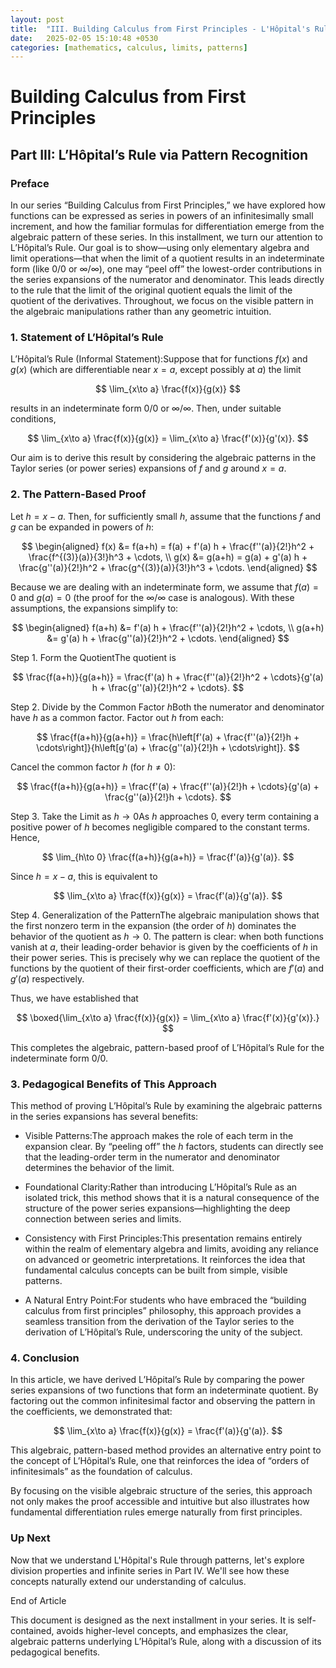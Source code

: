 ```yaml
---
layout: post
title:  "III. Building Calculus from First Principles - L'Hôpital's Rule via Pattern Recognition"
date:   2025-02-05 15:10:48 +0530
categories: [mathematics, calculus, limits, patterns]
---
```


# Building Calculus from First Principles

## Part III: L’Hôpital’s Rule via Pattern Recognition

### Preface

In our series “Building Calculus from First Principles,” we have explored how functions can be expressed as series in powers of an infinitesimally small increment, and how the familiar formulas for differentiation emerge from the algebraic pattern of these series. In this installment, we turn our attention to L’Hôpital’s Rule. Our goal is to show—using only elementary algebra and limit operations—that when the limit of a quotient results in an indeterminate form (like $0/0$ or $\infty/\infty$), one may “peel off” the lowest-order contributions in the series expansions of the numerator and denominator. This leads directly to the rule that the limit of the original quotient equals the limit of the quotient of the derivatives. Throughout, we focus on the visible pattern in the algebraic manipulations rather than any geometric intuition.

### 1. Statement of L’Hôpital’s Rule

L’Hôpital’s Rule (Informal Statement):Suppose that for functions $f(x)$ and $g(x)$ (which are differentiable near $x=a$, except possibly at $a$) the limit


$$
\lim_{x\to a} \frac{f(x)}{g(x)}
$$

results in an indeterminate form $0/0$ or $\infty/\infty$. Then, under suitable conditions,


$$
\lim_{x\to a} \frac{f(x)}{g(x)} = \lim_{x\to a} \frac{f'(x)}{g'(x)}.
$$

Our aim is to derive this result by considering the algebraic patterns in the Taylor series (or power series) expansions of $f$ and $g$ around $x=a$.

### 2. The Pattern-Based Proof

Let $h = x - a$. Then, for sufficiently small $h$, assume that the functions $f$ and $g$ can be expanded in powers of $h$:


$$
\begin{aligned}
f(x) &= f(a+h) = f(a) + f'(a) h + \frac{f''(a)}{2!}h^2 + \frac{f^{(3)}(a)}{3!}h^3 + \cdots, \\
g(x) &= g(a+h) = g(a) + g'(a) h + \frac{g''(a)}{2!}h^2 + \frac{g^{(3)}(a)}{3!}h^3 + \cdots.
\end{aligned}
$$

Because we are dealing with an indeterminate form, we assume that $f(a) = 0$ and $g(a) = 0$ (the proof for the $\infty/\infty$ case is analogous). With these assumptions, the expansions simplify to:


$$
\begin{aligned}
f(a+h) &= f'(a) h + \frac{f''(a)}{2!}h^2 + \cdots, \\
g(a+h) &= g'(a) h + \frac{g''(a)}{2!}h^2 + \cdots.
\end{aligned}
$$

Step 1. Form the QuotientThe quotient is


$$
\frac{f(a+h)}{g(a+h)} = \frac{f'(a) h + \frac{f''(a)}{2!}h^2 + \cdots}{g'(a) h + \frac{g''(a)}{2!}h^2 + \cdots}.
$$

Step 2. Divide by the Common Factor $h$Both the numerator and denominator have $h$ as a common factor. Factor out $h$ from each:


$$
\frac{f(a+h)}{g(a+h)} = \frac{h\left[f'(a) + \frac{f''(a)}{2!}h + \cdots\right]}{h\left[g'(a) + \frac{g''(a)}{2!}h + \cdots\right]}.
$$

Cancel the common factor $h$ (for $h\neq 0$):


$$
\frac{f(a+h)}{g(a+h)} = \frac{f'(a) + \frac{f''(a)}{2!}h + \cdots}{g'(a) + \frac{g''(a)}{2!}h + \cdots}.
$$

Step 3. Take the Limit as $h\to 0$As $h$ approaches $0$, every term containing a positive power of $h$ becomes negligible compared to the constant terms. Hence,


$$
\lim_{h\to 0} \frac{f(a+h)}{g(a+h)} = \frac{f'(a)}{g'(a)}.
$$

Since $h = x - a$, this is equivalent to


$$
\lim_{x\to a} \frac{f(x)}{g(x)} = \frac{f'(a)}{g'(a)}.
$$

Step 4. Generalization of the PatternThe algebraic manipulation shows that the first nonzero term in the expansion (the order of $h$) dominates the behavior of the quotient as $h \to 0$. The pattern is clear: when both functions vanish at $a$, their leading-order behavior is given by the coefficients of $h$ in their power series. This is precisely why we can replace the quotient of the functions by the quotient of their first-order coefficients, which are $f'(a)$ and $g'(a)$ respectively.

Thus, we have established that


$$
\boxed{\lim_{x\to a} \frac{f(x)}{g(x)} = \lim_{x\to a} \frac{f'(x)}{g'(x)}.}
$$

This completes the algebraic, pattern-based proof of L’Hôpital’s Rule for the indeterminate form $0/0$.

### 3. Pedagogical Benefits of This Approach

This method of proving L’Hôpital’s Rule by examining the algebraic patterns in the series expansions has several benefits:

- Visible Patterns:The approach makes the role of each term in the expansion clear. By “peeling off” the $h$ factors, students can directly see that the leading-order term in the numerator and denominator determines the behavior of the limit.


- Foundational Clarity:Rather than introducing L’Hôpital’s Rule as an isolated trick, this method shows that it is a natural consequence of the structure of the power series expansions—highlighting the deep connection between series and limits.


- Consistency with First Principles:This presentation remains entirely within the realm of elementary algebra and limits, avoiding any reliance on advanced or geometric interpretations. It reinforces the idea that fundamental calculus concepts can be built from simple, visible patterns.


- A Natural Entry Point:For students who have embraced the “building calculus from first principles” philosophy, this approach provides a seamless transition from the derivation of the Taylor series to the derivation of L’Hôpital’s Rule, underscoring the unity of the subject.



### 4. Conclusion

In this article, we have derived L’Hôpital’s Rule by comparing the power series expansions of two functions that form an indeterminate quotient. By factoring out the common infinitesimal factor and observing the pattern in the coefficients, we demonstrated that:


$$
\lim_{x\to a} \frac{f(x)}{g(x)} = \frac{f'(a)}{g'(a)}.
$$

This algebraic, pattern-based method provides an alternative entry point to the concept of L’Hôpital’s Rule, one that reinforces the idea of “orders of infinitesimals” as the foundation of calculus.

By focusing on the visible algebraic structure of the series, this approach not only makes the proof accessible and intuitive but also illustrates how fundamental differentiation rules emerge naturally from first principles.

### Up Next
Now that we understand L'Hôpital's Rule through patterns, let's explore division properties and infinite series in Part IV. We'll see how these concepts naturally extend our understanding of calculus.


End of Article

This document is designed as the next installment in your series. It is self-contained, avoids higher-level concepts, and emphasizes the clear, algebraic patterns underlying L’Hôpital’s Rule, along with a discussion of its pedagogical benefits.

